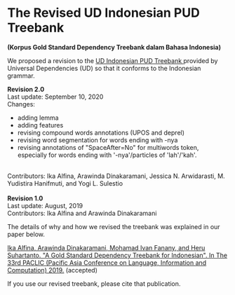 # The Revised UD Indonesian PUD Treebank
<b>(Korpus Gold Standard Dependency Treebank dalam Bahasa Indonesia)</b>

We proposed a revision to the <a href="https://universaldependencies.org/treebanks/id_pud/index.html">UD Indonesian PUD Treebank </a> provided by Universal Dependencies (UD) so that it conforms to the Indonesian grammar.

<b>Revision 2.0</b>
<br>Last update: September 10, 2020
<br>
Changes:
- adding lemma
- adding features
- revising compound words annotations (UPOS and deprel)
- revising word segmentation for words ending with -nya
- revising annotations of "SpaceAfter=No" for multiwords token, especially for words ending with '-nya'/particles of 'lah'/'kah'.
<br>
Contributors: Ika Alfina, Arawinda Dinakaramani, Jessica N. Arwidarasti, M. Yudistira Hanifmuti, and Yogi L. Sulestio

<br>
<br>
<b>Revision 1.0</b>
<br>Last update: August, 2019

<br>
Contributors: Ika Alfina and Arawinda Dinakaramani

The details of why and how we revised the treebank was explained in our paper below.

<a href="https://www.researchgate.net/publication/334470091_A_Gold_Standard_Dependency_Treebank_for_Indonesian">Ika Alfina, Arawinda Dinakaramani, Mohamad Ivan Fanany, and Heru Suhartanto. "A Gold Standard Dependency Treebank for Indonesian". In The 33rd PACLIC (Pacific Asia Conference on Language, Information and Computation) 2019.</a> (accepted) 

If you use our revised treebank, please cite that publication.
